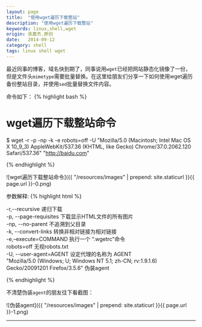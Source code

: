 ```yaml
---
layout: page
title:  "使用wget遍历下载整站"
description: "使用wget遍历下载整站"
keywords: linux,shell,wget
origin: 张嘉杰.原创
date:   2014-09-12
category: shell
tags: linux shell wget
---
```

最近同事的博客，域名快到期了，同事说用`wget`已经把网站静态化镜像了一份，但是文件头`mimetype`需要批量替换。在这里给朋友们分享一下如何使用wget遍历备份整站目录，并使用`sed`批量替换文件内容。
<!--more-->

命令如下：
{% highlight bash %}

# wget遍历下载整站命令
$ wget -r -p -np -k -e robots=off -U "Mozilla/5.0 (Macintosh; Intel Mac OS X 10_9_3) AppleWebKit/537.36 (KHTML, like Gecko) Chrome/37.0.2062.120 Safari/537.36" "http://baidu.com"

{% endhighlight %}

![wget遍历下载整站命令]({{ "/resources/images" | prepend: site.staticurl }}{{ page.url }}-0.png)

参数解释:
{% highlight html %}

-r,--recursive 递归下载  
-p, --page-requisites 下载显示HTML文件的所有图片  
-np, --no-parent 不追溯到父目录  
-k, --convert-links 转换非相对链接为相对链接  
-e,–execute=COMMAND 执行一个 “.wgetrc”命令  
robots=off 无视robots.txt  
-U, --user-agent=AGENT 设定代理的名称为 AGENT  
"Mozilla/5.0 (Windows; U; Windows NT 5.1; zh-CN; rv:1.9.1.6) Gecko/20091201 Firefox/3.5.6" 伪装agent

{% endhighlight %}

不清楚伪装`agent`的朋友往下看截图：  

![伪装agent]({{ "/resources/images" | prepend: site.staticurl }}{{ page.url }}-1.png)

-----------------------
